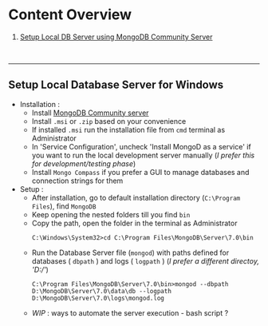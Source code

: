 # Content Overview
1. [Setup Local DB Server using MongoDB Community Server](#setup-local-database-server-for-windows)


<br>
<hr>

## Setup Local Database Server for Windows
- Installation :
    - Install [MongoDB Community server](https://www.mongodb.com/try/download/community?tck=docs_server)
    - Install `.msi` or `.zip` based on your convenience
    - If installed `.msi` run the installation file from `cmd` terminal as Administrator
    - In 'Service Configuration', uncheck 'Install MongoD as a service' if you want to run the local development server manually (*I prefer this for development/testing phase*)
    - Install `Mongo Compass` if you prefer a GUI to manage databases and connection strings for them
- Setup :
    - After installation, go to default installation directory (`C:\Program Files`), find `MongoDB`
    - Keep opening the nested folders till you find `bin`
    - Copy the path, open the folder in the terminal as Administrator
        ```terminal
        C:\Windows\System32>cd C:\Program Files\MongoDB\Server\7.0\bin
        ```
    - Run the Database Server file (`mongod`) with paths defined for databases ( `dbpath` ) and logs ( `logpath` ) (*I prefer a different directoy, 'D:/'*)
        ```terminal
        C:\Program Files\MongoDB\Server\7.0\bin>mongod --dbpath D:\MongoDB\Server\7.0\data\db --logpath D:\MongoDB\Server\7.0\logs\mongod.log
        ```
    - *WIP* : ways to automate the server execution - bash script ?
